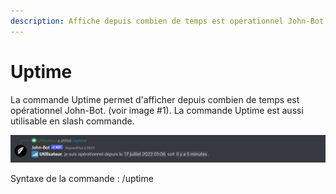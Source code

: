 ```yaml
---
description: Affiche depuis combien de temps est opérationnel John-Bot.
---
```


# Uptime

La commande Uptime permet d'afficher depuis combien de temps est opérationnel John-Bot. (voir image #1). La commande Uptime est aussi utilisable en slash commande.

![Image #1](../../../.gitbook/assets/Uptime.png)

Syntaxe de la commande : /uptime
